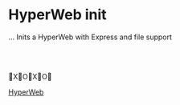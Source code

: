 # HyperWeb init

... Inits a HyperWeb with Express and file support

<br>
<br>

🌹X🌹O🌹X🌹O🌹

[HyperWeb](http://hyperweb.space/)
